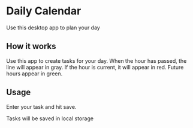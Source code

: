 # Daily Calendar

Use this desktop app to plan your day

## How it works

Use this app to create tasks for your day. When the hour has passed, the line will appear in gray. If the hour is current, it will appear in red. Future hours appear in green.

## Usage
Enter your task and hit save.

Tasks will be saved in local storage